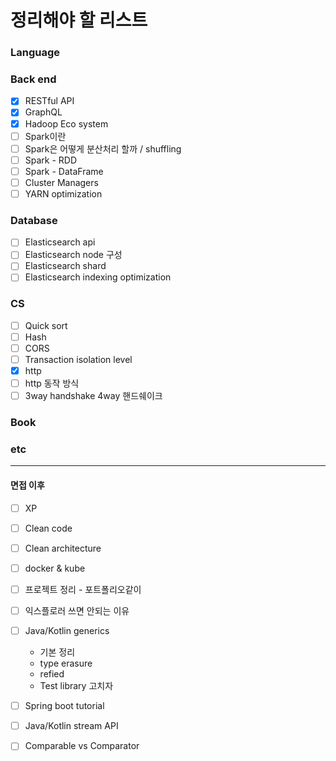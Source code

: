 # 정리해야 할 리스트

### Language



### Back end

- [x] RESTful API
- [x] GraphQL
- [x] Hadoop Eco system
- [ ] Spark이란
- [ ] Spark은 어떻게  분산처리 할까 / shuffling
- [ ] Spark - RDD
- [ ] Spark - DataFrame
- [ ] Cluster Managers 
- [ ] YARN optimization

### Database

- [ ] Elasticsearch api
- [ ] Elasticsearch node 구성
- [ ] Elasticsearch shard
- [ ] Elasticsearch indexing optimization

### CS

- [ ] Quick sort
- [ ] Hash
- [ ] CORS
- [ ] Transaction isolation level
- [x] http
- [ ] http 동작 방식
- [ ] 3way handshake 4way 핸드쉐이크

### Book



### etc



----

#### 면접 이후

- [ ] XP
- [ ] Clean code
- [ ] Clean architecture
- [ ] docker & kube
- [ ] 프로젝트 정리 - 포트폴리오같이
- [ ] 익스플로러 쓰면 안되는 이유
- [ ] Java/Kotlin generics
  - 기본 정리
  - type erasure
  - refied
  - Test library 고치자
- [ ] Spring boot tutorial
- [ ] Java/Kotlin stream API
- [ ] Comparable vs Comparator

